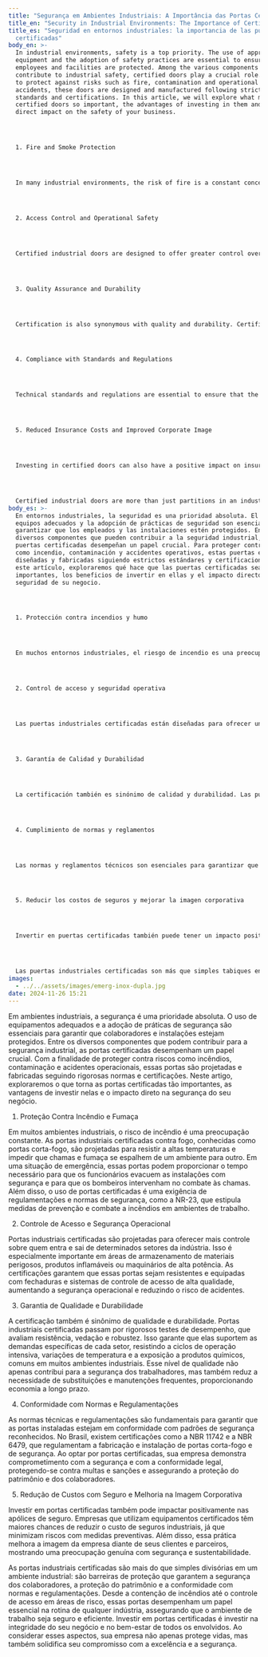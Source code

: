```yaml
---
title: "Segurança em Ambientes Industriais: A Importância das Portas Certificadas"
title_en: "Security in Industrial Environments: The Importance of Certified Doors"
title_es: "Seguridad en entornos industriales: la importancia de las puertas
  certificadas"
body_en: >-
  In industrial environments, safety is a top priority. The use of appropriate
  equipment and the adoption of safety practices are essential to ensure that
  employees and facilities are protected. Among the various components that can
  contribute to industrial safety, certified doors play a crucial role. In order
  to protect against risks such as fire, contamination and operational
  accidents, these doors are designed and manufactured following strict
  standards and certifications. In this article, we will explore what makes
  certified doors so important, the advantages of investing in them and the
  direct impact on the safety of your business.




  1. Fire and Smoke Protection




  In many industrial environments, the risk of fire is a constant concern. Fire-certified industrial doors, known as fire doors, are designed to withstand high temperatures and prevent flames and smoke from spreading from one room to another. In an emergency situation, these doors can provide the time necessary for employees to evacuate the premises safely and for firefighters to intervene to fight the flames. Furthermore, the use of certified doors is a requirement of safety regulations and standards, such as NR-23, which stipulates fire prevention and fighting measures in work environments.




  2. Access Control and Operational Safety




  Certified industrial doors are designed to offer greater control over who enters and leaves certain industrial sectors. This is especially important in areas where hazardous materials, flammable products or high-powered machinery are stored. Certifications ensure that these doors are resistant and equipped with high-quality locks and access control systems, increasing operational safety and reducing the risk of accidents.




  3. Quality Assurance and Durability




  Certification is also synonymous with quality and durability. Certified industrial doors undergo rigorous performance tests, which assess resistance, sealing and robustness. This ensures that they withstand the specific demands of each sector, withstanding intensive operation cycles, temperature variations and exposure to chemicals, common in many industrial environments. This level of quality not only contributes to worker safety, but also reduces the need for frequent replacements and maintenance, providing long-term savings.




  4. Compliance with Standards and Regulations




  Technical standards and regulations are essential to ensure that the doors installed comply with recognized safety standards. In Brazil, there are certifications such as NBR 11742 and NBR 6479, which regulate the manufacture and installation of fire and security doors. By choosing certified doors, your company demonstrates its commitment to safety and legal compliance, protecting itself against fines and sanctions and ensuring the protection of assets and employees.




  5. Reduced Insurance Costs and Improved Corporate Image




  Investing in certified doors can also have a positive impact on insurance policies. Companies that use certified equipment have a greater chance of reducing industrial insurance costs, as they minimize risks with preventive measures. Furthermore, this practice improves the company's image in the eyes of its customers and partners, demonstrating a genuine concern for safety and sustainability.




  Certified industrial doors are more than just partitions in an industrial environment: they are protective barriers that ensure the safety of employees, the protection of assets and compliance with standards and regulations. From fire containment to access control in risk areas, these doors play an essential role in the routine of any industry, ensuring that the work environment is safe and efficient. Investing in certified doors is investing in the integrity of your business and the well-being of everyone involved. By considering these aspects, your company not only protects lives, but also solidifies its commitment to excellence and safety.
body_es: >-
  En entornos industriales, la seguridad es una prioridad absoluta. El uso de
  equipos adecuados y la adopción de prácticas de seguridad son esenciales para
  garantizar que los empleados y las instalaciones estén protegidos. Entre los
  diversos componentes que pueden contribuir a la seguridad industrial, las
  puertas certificadas desempeñan un papel crucial. Para proteger contra riesgos
  como incendio, contaminación y accidentes operativos, estas puertas están
  diseñadas y fabricadas siguiendo estrictos estándares y certificaciones. En
  este artículo, exploraremos qué hace que las puertas certificadas sean tan
  importantes, los beneficios de invertir en ellas y el impacto directo en la
  seguridad de su negocio.




  1. Protección contra incendios y humo




  En muchos entornos industriales, el riesgo de incendio es una preocupación constante. Las puertas industriales cortafuegos, conocidas como puertas cortafuegos, están diseñadas para soportar altas temperaturas y evitar que las llamas y el humo se propaguen de una estancia a otra. En una situación de emergencia, estas puertas pueden proporcionar el tiempo necesario para que los empleados evacuen las instalaciones de forma segura y para que los bomberos intervengan para combatir las llamas. Además, el uso de puertas certificadas es un requisito de normas y estándares de seguridad, como la NR-23, que estipula medidas para prevenir y combatir incendios en ambientes laborales.




  2. Control de acceso y seguridad operativa




  Las puertas industriales certificadas están diseñadas para ofrecer un mayor control sobre quién entra y sale de determinados sectores industriales. Esto es especialmente importante en áreas donde se almacenan materiales peligrosos, productos inflamables o maquinaria de alta potencia. Las certificaciones aseguran que estas puertas son resistentes y están equipadas con cerraduras y sistemas de control de acceso de alta calidad, aumentando la seguridad operativa y reduciendo el riesgo de accidentes.




  3. Garantía de Calidad y Durabilidad




  La certificación también es sinónimo de calidad y durabilidad. Las puertas industriales certificadas pasan por rigurosas pruebas de desempeño, que evalúan resistencia, estanqueidad y robustez. Esto asegura que soportan las demandas específicas de cada sector, resistiendo ciclos operativos intensivos, variaciones de temperatura y exposición a productos químicos, comunes en muchos entornos industriales. Este nivel de calidad no sólo contribuye a la seguridad de los trabajadores, sino que también reduce la necesidad de reemplazos y mantenimiento frecuentes, lo que proporciona ahorros a largo plazo.




  4. Cumplimiento de normas y reglamentos




  Las normas y reglamentos técnicos son esenciales para garantizar que las puertas instaladas cumplan con los estándares de seguridad reconocidos. En Brasil existen certificaciones como la NBR 11742 y NBR 6479, que regulan la fabricación e instalación de puertas cortafuegos y de seguridad. Al optar por puertas certificadas, su empresa demuestra compromiso con la seguridad y el cumplimiento legal, protegiéndose contra multas y sanciones y garantizando la protección de activos y empleados.




  5. Reducir los costos de seguros y mejorar la imagen corporativa




  Invertir en puertas certificadas también puede tener un impacto positivo en las pólizas de seguro. Las empresas que utilizan equipos certificados tienen mayores posibilidades de reducir el costo de los seguros industriales, ya que minimizan los riesgos con medidas preventivas. Además, esta práctica mejora la imagen de la empresa entre sus clientes y socios, mostrando una preocupación genuina por la seguridad y la sostenibilidad.




  Las puertas industriales certificadas son más que simples tabiques en un entorno industrial: son barreras protectoras que garantizan la seguridad de los empleados, la protección de la propiedad y el cumplimiento de normas y reglamentos. Desde la contención de incendios hasta el control de acceso en zonas de riesgo, estas puertas juegan un papel esencial en la rutina de cualquier industria, asegurando que el ambiente de trabajo sea seguro y eficiente. Invertir en puertas certificadas es invertir en la integridad de su negocio y el bienestar de todos los involucrados. Al considerar estos aspectos, su empresa no sólo protege vidas, sino que también solidifica su compromiso con la excelencia y la seguridad.
images:
  - ../../assets/images/emerg-inox-dupla.jpg
date: 2024-11-26 15:21
---
```

Em ambientes industriais, a segurança é uma prioridade absoluta. O uso de equipamentos adequados e a adoção de práticas de segurança são essenciais para garantir que colaboradores e instalações estejam protegidos. Entre os diversos componentes que podem contribuir para a segurança industrial, as portas certificadas desempenham um papel crucial. Com a finalidade de proteger contra riscos como incêndios, contaminação e acidentes operacionais, essas portas são projetadas e fabricadas seguindo rigorosas normas e certificações. Neste artigo, exploraremos o que torna as portas certificadas tão importantes, as vantagens de investir nelas e o impacto direto na segurança do seu negócio.

1. Proteção Contra Incêndio e Fumaça

Em muitos ambientes industriais, o risco de incêndio é uma preocupação constante. As portas industriais certificadas contra fogo, conhecidas como portas corta-fogo, são projetadas para resistir a altas temperaturas e impedir que chamas e fumaça se espalhem de um ambiente para outro. Em uma situação de emergência, essas portas podem proporcionar o tempo necessário para que os funcionários evacuem as instalações com segurança e para que os bombeiros intervenham no combate às chamas. Além disso, o uso de portas certificadas é uma exigência de regulamentações e normas de segurança, como a NR-23, que estipula medidas de prevenção e combate a incêndios em ambientes de trabalho.

2. Controle de Acesso e Segurança Operacional

Portas industriais certificadas são projetadas para oferecer mais controle sobre quem entra e sai de determinados setores da indústria. Isso é especialmente importante em áreas de armazenamento de materiais perigosos, produtos inflamáveis ou maquinários de alta potência. As certificações garantem que essas portas sejam resistentes e equipadas com fechaduras e sistemas de controle de acesso de alta qualidade, aumentando a segurança operacional e reduzindo o risco de acidentes.

3. Garantia de Qualidade e Durabilidade

A certificação também é sinônimo de qualidade e durabilidade. Portas industriais certificadas passam por rigorosos testes de desempenho, que avaliam resistência, vedação e robustez. Isso garante que elas suportem as demandas específicas de cada setor, resistindo a ciclos de operação intensiva, variações de temperatura e a exposição a produtos químicos, comuns em muitos ambientes industriais. Esse nível de qualidade não apenas contribui para a segurança dos trabalhadores, mas também reduz a necessidade de substituições e manutenções frequentes, proporcionando economia a longo prazo.

4. Conformidade com Normas e Regulamentações

As normas técnicas e regulamentações são fundamentais para garantir que as portas instaladas estejam em conformidade com padrões de segurança reconhecidos. No Brasil, existem certificações como a NBR 11742 e a NBR 6479, que regulamentam a fabricação e instalação de portas corta-fogo e de segurança. Ao optar por portas certificadas, sua empresa demonstra comprometimento com a segurança e com a conformidade legal, protegendo-se contra multas e sanções e assegurando a proteção do patrimônio e dos colaboradores.

5. Redução de Custos com Seguro e Melhoria na Imagem Corporativa

Investir em portas certificadas também pode impactar positivamente nas apólices de seguro. Empresas que utilizam equipamentos certificados têm maiores chances de reduzir o custo de seguros industriais, já que minimizam riscos com medidas preventivas. Além disso, essa prática melhora a imagem da empresa diante de seus clientes e parceiros, mostrando uma preocupação genuína com segurança e sustentabilidade.

As portas industriais certificadas são mais do que simples divisórias em um ambiente industrial: são barreiras de proteção que garantem a segurança dos colaboradores, a proteção do patrimônio e a conformidade com normas e regulamentações. Desde a contenção de incêndios até o controle de acesso em áreas de risco, essas portas desempenham um papel essencial na rotina de qualquer indústria, assegurando que o ambiente de trabalho seja seguro e eficiente. Investir em portas certificadas é investir na integridade do seu negócio e no bem-estar de todos os envolvidos. Ao considerar esses aspectos, sua empresa não apenas protege vidas, mas também solidifica seu compromisso com a excelência e a segurança.
